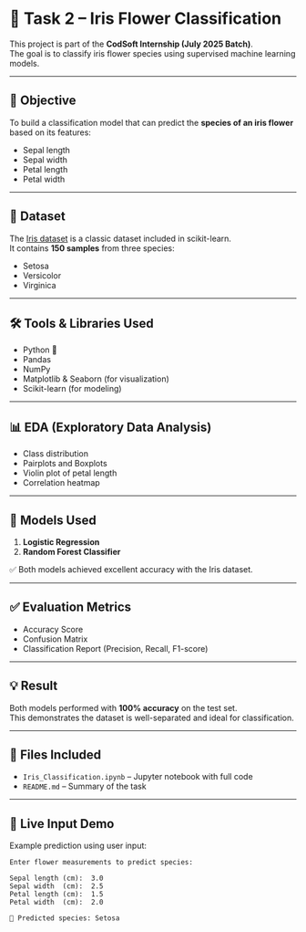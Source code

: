 # 🌸 Task 2 – Iris Flower Classification

This project is part of the **CodSoft Internship (July 2025 Batch)**.  
The goal is to classify iris flower species using supervised machine learning models.

---

## 🎯 Objective

To build a classification model that can predict the **species of an iris flower** based on its features:
- Sepal length
- Sepal width
- Petal length
- Petal width

---

## 📂 Dataset

The [Iris dataset](https://scikit-learn.org/stable/auto_examples/datasets/plot_iris_dataset.html) is a classic dataset included in scikit-learn.  
It contains **150 samples** from three species:
- Setosa
- Versicolor
- Virginica

---

## 🛠️ Tools & Libraries Used

- Python 🐍
- Pandas
- NumPy
- Matplotlib & Seaborn (for visualization)
- Scikit-learn (for modeling)

---

## 📊 EDA (Exploratory Data Analysis)

- Class distribution
- Pairplots and Boxplots
- Violin plot of petal length
- Correlation heatmap

---

## 🧠 Models Used

1. **Logistic Regression**
2. **Random Forest Classifier**

✅ Both models achieved excellent accuracy with the Iris dataset.

---

## ✅ Evaluation Metrics

- Accuracy Score
- Confusion Matrix
- Classification Report (Precision, Recall, F1-score)

---

## 💡 Result

Both models performed with **100% accuracy** on the test set.  
This demonstrates the dataset is well-separated and ideal for classification.

---

## 📁 Files Included

- `Iris_Classification.ipynb` – Jupyter notebook with full code
- `README.md` – Summary of the task


---

## 🔮 Live Input Demo

Example prediction using user input:

```text
Enter flower measurements to predict species:

Sepal length (cm):  3.0
Sepal width  (cm):  2.5
Petal length (cm):  1.5
Petal width  (cm):  2.0

🌼 Predicted species: Setosa

